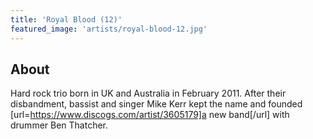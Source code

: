 ```yaml
---
title: 'Royal Blood (12)'
featured_image: 'artists/royal-blood-12.jpg'
---
```


## About

Hard rock trio born in UK and Australia in February 2011. After their disbandment, bassist and singer Mike Kerr kept the name and founded [url=https://www.discogs.com/artist/3605179]a new band[/url] with drummer Ben Thatcher.
